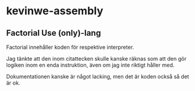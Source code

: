 # kevinwe-assembly
##  Factorial Use (only)-lang

Factorial innehåller koden för respektive interpreter.

Jag tänkte att den inom citattecken skulle kanske räknas som att den gör logiken inom en enda instruktion, även om jag inte riktigt håller med.

Dokumentationen kanske är något lacking, men det är koden också så det är ok.
